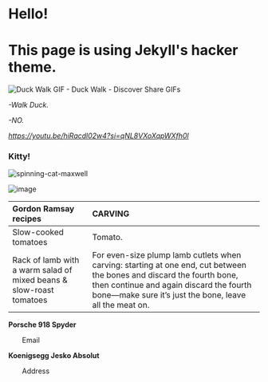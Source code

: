 # Hello!
# This page is using Jekyll's hacker theme.




![Duck Walk GIF - Duck Walk - Discover   Share GIFs](https://github.com/outmoded1PonGee0/outmoded1PonGee0.github.io/assets/150323782/09bf2fd5-85c8-4d8b-ba8e-afb8033add97)




*-Walk Duck.*


*-NO.*




*https://youtu.be/hiRacdl02w4?si=qNL8VXoXqpWXfh0l*




### Kitty!

![spinning-cat-maxwell](https://github.com/outmoded1PonGee0/outmoded1PonGee0.github.io/assets/150323782/4172ee6f-8b5c-4bd2-8429-8c231aed08a3)

![image](https://github.com/outmoded1PonGee0/outmoded1PonGee0.github.io/assets/150323782/05e73bde-46a1-41cd-956c-7d3e9efaccea)




| Gordon Ramsay recipes     | CARVING |
| :---| :--- |
| Slow-cooked tomatoes | Tomato. |
| Rack of lamb with a warm salad of mixed beans & slow-roast tomatoes | For even-size plump lamb cutlets when carving: starting at one end, cut between the bones and discard the fourth bone, then continue and again discard the fourth bone—make sure it’s just the bone, leave all the meat on. |




**Porsche 918 Spyder**




&nbsp; &nbsp; &nbsp; &nbsp;Email


**Koenigsegg Jesko Absolut**



&nbsp; &nbsp; &nbsp; &nbsp;Address 
